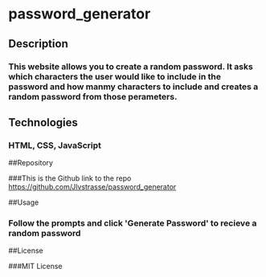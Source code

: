# password_generator

## Description

### This website allows you to create a random password. It asks which characters the user would like to include in the password and how manmy characters to include and creates a random password from those perameters.

## Technologies

### HTML, CSS, JavaScript

##Repository

###This is the Github link to the repo https://github.com/Jlvstrasse/password_generator

##Usage

### Follow the prompts and click 'Generate Password' to recieve a random password

##License

###MIT License

 

